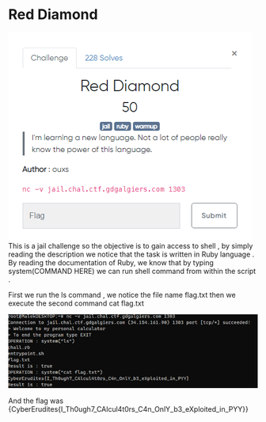 # Red Diamond

<img src="https://github.com/Malek-Zaag/CTF-Writeups/blob/main/GDG%20Algiers%20CTF%202K22/jail/1.png">
This is a jail challenge so the objective is to gain access to shell , by simply reading the description we notice that the task is written
in Ruby language . By reading the documentation of Ruby, we know that by typing system(COMMAND HERE) we can run shell command from within the script .

First we run the ls command , we notice the file name flag.txt then we execute the second command cat flag.txt

<img src="https://github.com/Malek-Zaag/CTF-Writeups/blob/main/GDG%20Algiers%20CTF%202K22/jail/2.png">

And the flag was {CyberErudites{I_Th0ugh7_CAlcul4t0rs_C4n_OnlY_b3_eXploited_in_PYY}}
